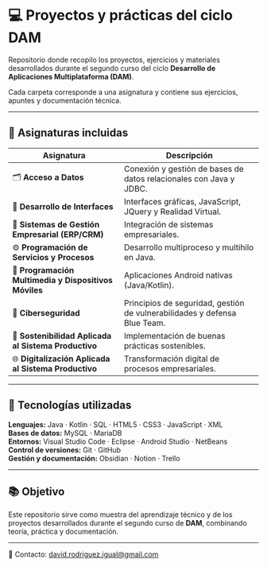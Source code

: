 # 💻 Proyectos y prácticas del ciclo DAM

Repositorio donde recopilo los proyectos, ejercicios y materiales desarrollados durante el segundo curso del ciclo **Desarrollo de Aplicaciones Multiplataforma (DAM)**.

Cada carpeta corresponde a una asignatura y contiene sus ejercicios, apuntes y documentación técnica.

---

## 🧠 Asignaturas incluidas

| Asignatura | Descripción |
|-------------|-------------|
| 🗂️ **Acceso a Datos** | Conexión y gestión de bases de datos relacionales con Java y JDBC. |
| 🎨 **Desarrollo de Interfaces** | Interfaces gráficas, JavaScript, JQuery y Realidad Virtual. |
| 🧾 **Sistemas de Gestión Empresarial (ERP/CRM)** | Integración de sistemas empresariales. |
| ⚙️ **Programación de Servicios y Procesos** | Desarrollo multiproceso y multihilo en Java. |
| 📱 **Programación Multimedia y Dispositivos Móviles** | Aplicaciones Android nativas (Java/Kotlin). |
| 🧠 **Ciberseguridad** | Principios de seguridad, gestión de vulnerabilidades y defensa Blue Team. |
| 🌱 **Sostenibilidad Aplicada al Sistema Productivo** | Implementación de buenas prácticas sostenibles. |
| 🌐 **Digitalización Aplicada al Sistema Productivo** | Transformación digital de procesos empresariales. |

---

## 🧰 Tecnologías utilizadas

**Lenguajes:** Java · Kotlin · SQL · HTML5 · CSS3 · JavaScript · XML  
**Bases de datos:** MySQL · MariaDB  
**Entornos:** Visual Studio Code · Eclipse · Android Studio · NetBeans  
**Control de versiones:** Git · GitHub  
**Gestión y documentación:** Obsidian · Notion · Trello

---

## 📚 Objetivo

Este repositorio sirve como muestra del aprendizaje técnico y de los proyectos desarrollados durante el segundo curso de **DAM**, combinando teoría, práctica y documentación.

---

📧 Contacto: [david.rodriguez.igual@gmail.com](mailto:david.rodriguez.igual@gmail.com)
